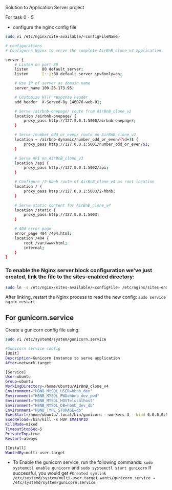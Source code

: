 Solution to Application Server project

For task 0 - 5
- configure the nginx config file
```bash
sudo vi /etc/nginx/site-available/<configFileName>
```

```bash
# configurations
# Configures Nginx to serve the complete AirBnB_clone_v4 application.

server {
    # Listen on port 80
    listen      80 default_server;
    listen      [::]:80 default_server ipv6only=on;

    # Use IP of server as domain name
    server_name 100.26.173.95;

    # Customize HTTP response header
    add_header  X-Served-By 146076-web-01;

    # Serve /airbnb-onepage/ route from AirBnB_clone_v2
    location /airbnb-onepage/ {
        proxy_pass http://127.0.0.1:5000/airbnb-onepage/;
    }

    # Serve /number_odd_or_even/ route on AirBnB_clone_v2
    location ~ /airbnb-dynamic/number_odd_or_even/(\d+)$ {
        proxy_pass http://127.0.0.1:5001/number_odd_or_even/$1;
    }

    # Serve API on AirBnB_clone_v3
    location /api {
        proxy_pass http://127.0.0.1:5002/api;
    }

    # Configure /2-hbnb route of AirBnB_clone_v4 as root location
    location / {
        proxy_pass http://127.0.0.1:5003/2-hbnb;
    }

    # Serve static content for AirBnB_clone_v4
    location /static {
        proxy_pass http://127.0.0.1:5003;
    }

    # 404 error page
    error_page 404 /404.html;
    location /404 {
        root /var/www/html;
        internal;
    }
}
```

### To enable the Nginx server block configuration we’ve just created, link the file to the sites-enabled directory:
```bash
sudo ln -s /etc/nginx/sites-available/<configFile> /etc/nginx/sites-enabled/default
```
After linking, restart the Nginx process to read the new config:
```sudo service nginx restart```

## For gunicorn.service
Create a gunicorn config file using:

```bash
sudo vi /etc/systemd/system/gunicorn.service
```

```bash 
#Gunicorn service config
[Unit]
Description=Gunicorn instance to serve application
After=network.target

[Service]
User=ubuntu
Group=ubuntu
WorkingDirectory=/home/ubuntu/AirBnB_clone_v4
Environment="HBNB_MYSQL_USER=hbnb_dev"
Environment="HBNB_MYSQL_PWD=hbnb_dev_pwd"
Environment="HBNB_MYSQL_HOST=localhost"
Environment="HBNB_MYSQL_DB=hbnb_dev_db"
Environment="HBNB_TYPE_STORAGE=db"
ExecStart=/home/ubuntu/.local/bin/gunicorn --workers 3 --bind 0.0.0.0:5003 --error-logfile /tmp/airbnb-error.log --access-logfile /tmp/airbnb-access.log  web_dynamic.2-hbnb:app
ExecReload=/bin/kill -s HUP $MAINPID
KillMode=mixed
TimeoutStopSec=5
PrivateTmp=true
Restart=always

[Install]
WantedBy=multi-user.target
```
- To Enable the gunicorn service, run the following commands:
```sudo systemctl enable gunicorn``` and ```sudo systemctl start gunicorn``` 
If successful, you would get `#Created symlink /etc/systemd/system/multi-user.target.wants/gunicorn.service → /etc/systemd/system/gunicorn.service`

